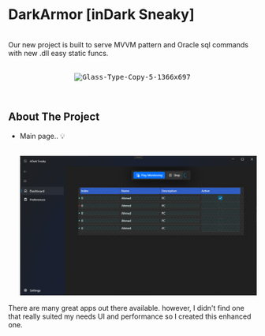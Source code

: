 # DarkArmor [inDark Sneaky]
</br>Our new project is built to serve MVVM pattern and Oracle sql commands with new .dll easy static funcs.</br></br>
<p align="center">
<kbd>
<img src="wpfui-icon.ico" alt="Glass-Type-Copy-5-1366x697" 
style="corner-radius: 4; border: 5; border-color: blue;">
</kbd>
</p>
</br>

<!-- ABOUT THE PROJECT -->
## About The Project


* Main page.. 💡 </br></br>

    <a href=""><img src="./Screenshot 2024-06-08 234648.png" ></a>


There are many great apps out there available. however, I didn't find one that really suited my needs UI and performance so I created this enhanced one.

